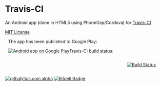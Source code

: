 Travis-CI
==========

An Android app (done in HTML5 using PhoneGap/Cordova) for [Travis-CI](https://travis-ci.org/)

[MIT License](LICENSE.md)

<div style="overflow: auto; padding: 0 10px;">
The app has been published to Google Play:
  <p style="float:left;">
    <a href="https://play.google.com/store/apps/details?id=com.floydpink.android.travisci">
      <img alt="Android app on Google Play" src="https://developer.android.com/images/brand/en_app_rgb_wo_60.png" />
    </a>
  </p>

Travis-CI build status:
  <p style="float:right;">
    <a href="https://travis-ci.org/floydpink/Travis-CI">
      <img src="https://travis-ci.org/floydpink/Travis-CI.png?branch=master" alt="Build Status">
    </a>
  </p>
</div>
 
[![githalytics.com alpha](https://cruel-carlota.gopagoda.com/b3522e75563951b5ad97075ab49444e8 "githalytics.com")](http://githalytics.com/floydpink/Travis-CI)
[![Bitdeli Badge](https://d2weczhvl823v0.cloudfront.net/floydpink/Travis-CI/trend.png)](https://bitdeli.com/free "Bitdeli Badge")

